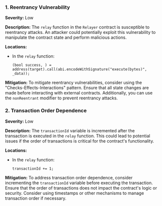 ### 1. **Reentrancy Vulnerability**

**Severity:**
Low

**Description:**
The `relay` function in the `Relayer` contract is susceptible to reentrancy attacks. An attacker could potentially exploit this vulnerability to manipulate the contract state and perform malicious actions.

**Locations:**

- In the `relay` function:
  ```solidity
  (bool success, ) = address(target).call(abi.encodeWithSignature("execute(bytes)", _data));
  ```

**Mitigation:**
To mitigate reentrancy vulnerabilities, consider using the "Checks-Effects-Interactions" pattern. Ensure that all state changes are made before interacting with external contracts. Additionally, you can use the `nonReentrant` modifier to prevent reentrancy attacks. 

### 2. **Transaction Order Dependence**

**Severity:**
Low

**Description:**
The `transactionId` variable is incremented after the transaction is executed in the `relay` function. This could lead to potential issues if the order of transactions is critical for the contract's functionality.

**Locations:**

- In the `relay` function:
  ```solidity
  transactionId += 1;
  ```

**Mitigation:**
To address transaction order dependence, consider incrementing the `transactionId` variable before executing the transaction. Ensure that the order of transactions does not impact the contract's logic or security. Consider using timestamps or other mechanisms to manage transaction order if necessary.